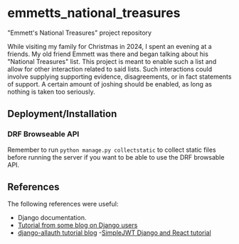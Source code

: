 # emmetts_national_treasures
"Emmett's National Treasures" project repository

While visiting my family for Christmas in 2024, I spent an evening at a friends. My old friend Emmett was there and began talking about his "National Treasures" list. This project is meant to enable such a list and allow for other interaction related to said lists. Such interactions could involve supplying supporting evidence, disagreements, or in fact statements of support.
A certain amount of joshing should be enabled, as long as nothing is taken too seriously.


## Deployment/Installation

### DRF Browseable API

Remember to run `python manage.py collectstatic` to collect static files before running the server if you want to be able to use the DRF browsable API.

## References
The following references were useful:

- Django documentation.
- [Tutorial from some blog on Django users](https://testdriven.io/blog/django-custom-user-model/)
- [django-allauth tutorial blog](https://learndjango.com/tutorials/django-allauth-tutorial)
-[SimpleJWT Django and React tutorial](https://www.youtube.com/watch?v=xjMP0hspNLE&t=1140s&ab_channel=DennisIvy)
